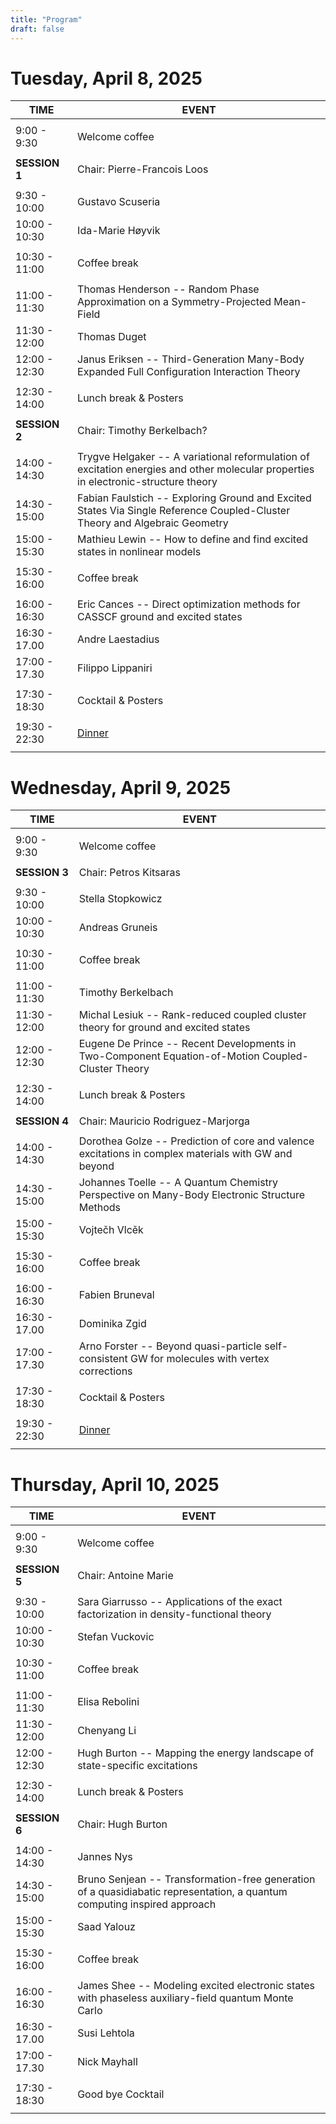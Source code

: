 ```yaml
---
title: "Program"
draft: false
---
```



# Tuesday, April 8, 2025
    
| TIME          | EVENT           |
| ------------- | ----------------|
|               |                 |
|  9:00 -  9:30 | Welcome coffee  |
|               |                 |
| **SESSION 1** | Chair: Pierre-Francois Loos |
|               |                 |
|  9:30 - 10:00 | Gustavo Scuseria |
| 10:00 - 10:30 | Ida-Marie Høyvik |
|               |                 | 
| 10:30 - 11:00 | Coffee break    |
|               |                 | 
| 11:00 - 11:30 | Thomas Henderson -- Random Phase Approximation on a Symmetry-Projected Mean-Field |
| 11:30 - 12:00 | Thomas Duget |
| 12:00 - 12:30 | Janus Eriksen -- Third-Generation Many-Body Expanded Full Configuration Interaction Theory |
|               |                 |
| 12:30 - 14:00 | Lunch break & Posters    |
|               |                 |
| **SESSION 2** | Chair: Timothy Berkelbach? |
|               |                 |
| 14:00 - 14:30 | Trygve Helgaker -- A variational reformulation of excitation energies and other molecular properties in electronic-structure theory |
| 14:30 - 15:00 | Fabian Faulstich -- Exploring Ground and Excited States Via Single Reference Coupled-Cluster Theory and Algebraic Geometry |
| 15:00 - 15:30 | Mathieu Lewin -- How to define and find excited states in nonlinear models |
|               |                 | 
| 15:30 - 16:00 | Coffee break    |
|               |                 | 
| 16:00 - 16:30 | Eric Cances -- Direct optimization methods for CASSCF ground and excited states |
| 16:30 - 17.00 | Andre Laestadius |
| 17:00 - 17.30 | Filippo Lippaniri |
|               |                 | 
| 17:30 - 18:30 | Cocktail & Posters      |
|               |                 | 
| 19:30 - 22:30 | [Dinner](https://www.samsara.fr)        | 
|               |                 | 

# Wednesday, April 9, 2025
    
| TIME          | EVENT           |
| ------------- | ----------------|
|               |                 |
|  9:00 -  9:30 | Welcome coffee  |
|               |                 |
| **SESSION 3** | Chair: Petros Kitsaras |
|               |                 |
|  9:30 - 10:00 | Stella Stopkowicz |
| 10:00 - 10:30 | Andreas Gruneis |
|               |                 | 
| 10:30 - 11:00 | Coffee break    |
|               |                 | 
| 11:00 - 11:30 | Timothy Berkelbach |
| 11:30 - 12:00 | Michal Lesiuk -- Rank-reduced coupled cluster theory for ground and excited states |
| 12:00 - 12:30 | Eugene De Prince -- Recent Developments in Two-Component Equation-of-Motion Coupled-Cluster Theory |
|               |                 |
| 12:30 - 14:00 | Lunch break & Posters |
|               |                 |
| **SESSION 4** | Chair: Mauricio Rodriguez-Marjorga |
|               |                 |
| 14:00 - 14:30 | Dorothea Golze -- Prediction of core and valence excitations in complex materials with GW and beyond |
| 14:30 - 15:00 | Johannes Toelle -- A Quantum Chemistry Perspective on Many-Body Electronic Structure Methods |
| 15:00 - 15:30 | Vojtečh Vlcěk |
|               |                 | 
| 15:30 - 16:00 | Coffee break    |
|               |                 | 
| 16:00 - 16:30 | Fabien Bruneval |
| 16:30 - 17.00 | Dominika Zgid   |
| 17:00 - 17.30 | Arno Forster -- Beyond quasi-particle self-consistent GW for molecules with vertex corrections  |
|               |                 | 
| 17:30 - 18:30 | Cocktail & Posters |
|               |                 | 
| 19:30 - 22:30 | [Dinner](https://brasserielesbeauxarts.fr) | 
|               |                 | 

# Thursday, April 10, 2025
    
| TIME          | EVENT           |
| ------------- | ----------------|
|               |                 |
|  9:00 -  9:30 | Welcome coffee  |
|               |                 |
| **SESSION 5** | Chair: Antoine Marie |
|               |                 |
|  9:30 - 10:00 | Sara Giarrusso -- Applications of the exact factorization in density-functional theory |
| 10:00 - 10:30 | Stefan Vuckovic |
|               |                 | 
| 10:30 - 11:00 | Coffee break    |
|               |                 | 
| 11:00 - 11:30 | Elisa Rebolini |
| 11:30 - 12:00 | Chenyang Li |
| 12:00 - 12:30 | Hugh Burton -- Mapping the energy landscape of state-specific excitations |
|               |                 |
| 12:30 - 14:00 | Lunch break & Posters    |
|               |                 |
| **SESSION 6** | Chair: Hugh Burton |
|               |                 |
| 14:00 - 14:30 | Jannes Nys |
| 14:30 - 15:00 | Bruno Senjean -- Transformation-free generation of a quasidiabatic representation, a quantum computing inspired approach |
| 15:00 - 15:30 | Saad Yalouz |
|               |                 | 
| 15:30 - 16:00 | Coffee break    |
|               |                 | 
| 16:00 - 16:30 | James Shee -- Modeling excited electronic states with phaseless auxiliary-field quantum Monte Carlo |
| 16:30 - 17.00 | Susi Lehtola |
| 17:00 - 17.30 | Nick Mayhall |
|               |                 | 
| 17:30 - 18:30 | Good bye Cocktail |
|               |                 |


